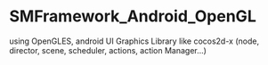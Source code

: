 # SMFramework_Android_OpenGL
using OpenGLES, android UI Graphics Library like cocos2d-x
(node, director, scene, scheduler, actions, action Manager...)
